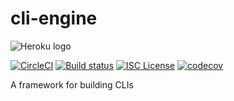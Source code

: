 cli-engine
==========

![Heroku logo](https://d4yt8xl9b7in.cloudfront.net/assets/home/logotype-heroku.png)

[![CircleCI](https://circleci.com/gh/heroku/cli-engine/tree/master.svg?style=svg)](https://circleci.com/gh/heroku/cli-engine/tree/master)
[![Build status](https://ci.appveyor.com/api/projects/status/vkvx2oup8r9gt1ga/branch/master?svg=true)](https://ci.appveyor.com/project/Heroku/cli-engine/branch/master)
[![ISC License](https://img.shields.io/github/license/heroku/cli-engine.svg)](https://github.com/heroku/cli-engine/blob/master/LICENSE)
[![codecov](https://codecov.io/gh/heroku/cli-engine/branch/master/graph/badge.svg)](https://codecov.io/gh/heroku/cli-engine)

A framework for building CLIs
